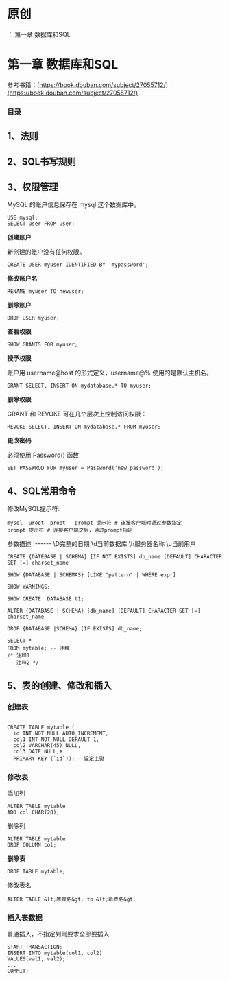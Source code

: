 # 原创
：  第一章 数据库和SQL

# 第一章 数据库和SQL

> 
参考书籍：[https://book.douban.com/subject/27055712/](https://book.douban.com/subject/27055712/)


### 目录

## 1、法则

## 2、SQL书写规则

## 3、权限管理

MySQL 的账户信息保存在 mysql 这个数据库中。

```
USE mysql;
SELECT user FROM user;

```

**创建账户**

新创建的账户没有任何权限。

```
CREATE USER myuser IDENTIFIED BY 'mypassword';

```

**修改账户名**

```
RENAME myuser TO newuser;

```

**删除账户**

```
DROP USER myuser;

```

**查看权限**

```
SHOW GRANTS FOR myuser;

```

**授予权限**

账户用 username@host 的形式定义，username@% 使用的是默认主机名。

```
GRANT SELECT, INSERT ON mydatabase.* TO myuser;

```

**删除权限**

GRANT 和 REVOKE 可在几个层次上控制访问权限：

```
REVOKE SELECT, INSERT ON mydatabase.* FROM myuser;

```

**更改密码**

必须使用 Password() 函数

```
SET PASSWROD FOR myuser = Password('new_password');

```

## 4、SQL常用命令

修改MySQL提示符:

```
mysql -uroot -proot --prompt 提示符 # 连接客户端时通过参数指定
prompt 提示符 # 连接客户端之后，通过prompt指定

```

<th align="center">参数</th><th align="center">描述</th>
|------
<td align="center">\D</td><td align="center">完整的日期</td>
<td align="center">\d</td><td align="center">当前数据库</td>
<td align="center">\h</td><td align="center">服务器名称</td>
<td align="center">\u</td><td align="center">当前用户</td>

```
CREATE {DATEBASE | SCHEMA} [IF NOT EXISTS] db_name [DEFAULT] CHARACTER SET [=] charset_name

```

```
SHOW {DATABASE | SCHEMAS} [LIKE "pattern" | WHERE expr]

```

```
SHOW WARNINGS;

```

```
SHOW CREATE  DATABASE t1;

```

```
ALTER {DATABASE | SCHEMA} [db_name] [DEFAULT] CHARACTER SET [=] charset_name

```

```
DROP {DATABASE |SCHEMA} [IF EXISTS] db_name;

```

```
SELECT *
FROM mytable; -- 注释
/* 注释1
   注释2 */

```

## 5、表的创建、修改和插入

### 创建表

```

CREATE TABLE mytable (
  id INT NOT NULL AUTO_INCREMENT,
  col1 INT NOT NULL DEFAULT 1,
  col2 VARCHAR(45) NULL,
  col3 DATE NULL,+
  PRIMARY KEY (`id`)); --设定主键

```

### 修改表

添加列

```
ALTER TABLE mytable
ADD col CHAR(20);

```

删除列

```
ALTER TABLE mytable
DROP COLUMN col;

```

**删除表**

```
DROP TABLE mytable;

```

修改表名

```
ALTER TABLE &lt;原表名&gt; to &lt;新表名&gt;

```

### 插入表数据

普通插入，不指定列则要求全部要插入

```
START TRANSACTION; 
INSERT INTO mytable(col1, col2)
VALUES(val1, val2);
...
COMMIT;

```
